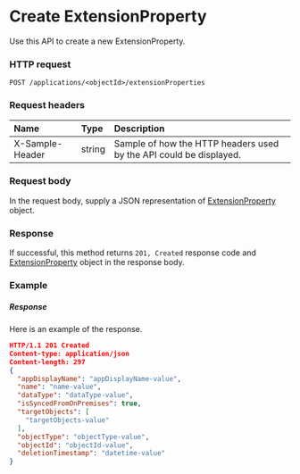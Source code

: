 # Create ExtensionProperty

Use this API to create a new ExtensionProperty.
### HTTP request
```http
POST /applications/<objectId>/extensionProperties

```
### Request headers
| Name       | Type | Description|
|:---------------|:--------|:----------|
| X-Sample-Header  | string  | Sample of how the HTTP headers used by the API could be displayed.|

### Request body
In the request body, supply a JSON representation of [ExtensionProperty](../resources/extensionproperty.md) object.


### Response
If successful, this method returns `201, Created` response code and [ExtensionProperty](../resources/extensionproperty.md) object in the response body.

### Example
##### Response
Here is an example of the response.
```json
HTTP/1.1 201 Created
Content-type: application/json
Content-length: 297
{
  "appDisplayName": "appDisplayName-value",
  "name": "name-value",
  "dataType": "dataType-value",
  "isSyncedFromOnPremises": true,
  "targetObjects": [
    "targetObjects-value"
  ],
  "objectType": "objectType-value",
  "objectId": "objectId-value",
  "deletionTimestamp": "datetime-value"
}
```
<!-- uuid: f7208f53-1956-4a35-ac0b-68d45a347bd4\n2015-10-09 15:13:49 UTC -->